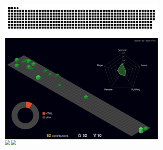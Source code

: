 <picture>
  <source media="(prefers-color-scheme: dark)" srcset="https://raw.githubusercontent.com/fishel-feng/fishel-feng/master/snake/github-contribution-grid-snake-dark.svg" />
  <source media="(prefers-color-scheme: light)" srcset="https://raw.githubusercontent.com/fishel-feng/fishel-feng/master/snake/github-contribution-grid-snake.svg" />
  <img src="https://raw.githubusercontent.com/fishel-feng/fishel-feng/master/snake/github-contribution-grid-snake-dark.svg" />
</picture>

<picture>
  <source media="(prefers-color-scheme: dark)" srcset="https://raw.githubusercontent.com/fishel-feng/fishel-feng/master/profile-3d-contrib/profile-night-green.svg" />
  <source media="(prefers-color-scheme: light)" srcset="https://raw.githubusercontent.com/fishel-feng/fishel-feng/master/profile-3d-contrib/profile-green-animate.svg" />
  <img src="https://raw.githubusercontent.com/fishel-feng/fishel-feng/master/profile-3d-contrib/profile-night-green.svg" />
</picture>

<picture>
  <source media="(prefers-color-scheme: dark)" srcset="https://github-readme-streak-stats.herokuapp.com/?user=fishel-feng&theme=dark&hide_border=true" />
  <source media="(prefers-color-scheme: light)" srcset="https://github-readme-streak-stats.herokuapp.com/?user=fishel-feng&theme=light&hide_border=true" />
  <img src="https://github-readme-streak-stats.herokuapp.com/?user=sun0225SUN&theme=dark&hide_border=true" />
</picture>

<picture>
  <source media="(prefers-color-scheme: dark)" srcset="https://github-readme-activity-graph.vercel.app/graph?username=fishel-feng&theme=xcode&bg_color=FF000000&hide_border=true" />
  <source media="(prefers-color-scheme: light)" srcset="https://github-readme-activity-graph.vercel.app/graph?username=fishel-feng&theme=xcode&bg_color=FF000000&color=000000&hide_border=true" />
  <img src="https://github-readme-activity-graph.vercel.app/graph?username=fishel-feng&theme=xcode&bg_color=FF000000&hide_border=true" />
</picture>
